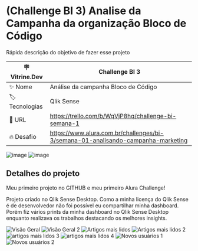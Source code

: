 # (Challenge BI 3) Analise da Campanha da organização Bloco de Código

Rápida descrição do objetivo de fazer esse projeto

| :placard: Vitrine.Dev | Challenge BI 3 |
| -------------  | --- |
| :sparkles: Nome        | Análise da campanha Bloco de Código
| :label: Tecnologias | Qlik Sense
| :rocket: URL         | https://trello.com/b/WqVjP8hq/challenge-bi-semana-1
| :fire: Desafio     | https://www.alura.com.br/challenges/bi-3/semana-01-analisando-campanha-marketing

<!-- Inserir imagem com a #vitrinedev ao final do link -->
![image](https://github.com/PedroMoeziaJr/Alura-Challenge-BI-/assets/112977342/7b310554-b805-41a1-9e4e-54f041e812de)
![image](https://github.com/PedroMoeziaJr/Alura-Challenge-BI-/assets/112977342/bded6027-7c03-44f9-801d-a8e6ed8fb7f3)

## Detalhes do projeto

Meu primeiro projeto no GITHUB e meu primeiro Alura Challenge!

Projeto criado no Qlik Sense Desktop. Como a minha licença do Qlik Sense é de desenvolvedor não foi possível eu compartilhar minha dashboard.
Porém fiz vários prints da minha dashboard no Qlik Sense Desktop enquanto realizava os trabalhos destacando os melhores insights.



![Visão Geral](https://github.com/PedroMoeziaJr/Alura-Challenge-BI-/assets/112977342/872d0b51-2de8-4db8-b1fe-073e920fad88)
![Visão Geral 2](https://github.com/PedroMoeziaJr/Alura-Challenge-BI-/assets/112977342/8881027f-4ad5-414b-af5f-4aebf34c3b78)
![Artigos mais lidos](https://github.com/PedroMoeziaJr/Alura-Challenge-BI-/assets/112977342/b8919717-226e-4856-82df-5011584eaab8)
![Artigos mais lidos 2](https://github.com/PedroMoeziaJr/Alura-Challenge-BI-/assets/112977342/0034e6ba-4b94-4138-9a44-612eae23ec19)
![artigos mais lidos 3](https://github.com/PedroMoeziaJr/Alura-Challenge-BI-/assets/112977342/fbcfad28-2b24-4ba3-bff6-e3cb8a70b813)
![artigos mais lidos 4](https://github.com/PedroMoeziaJr/Alura-Challenge-BI-/assets/112977342/eab7f73e-5ca3-438d-8fc3-03f5e5c35ee4)
![Novos usuários 1](https://github.com/PedroMoeziaJr/Alura-Challenge-BI-/assets/112977342/9ccb7794-4539-409d-b49e-f1c8a21f35f8)
![Novos usuários 2](https://github.com/PedroMoeziaJr/Alura-Challenge-BI-/assets/112977342/19e59a52-3568-4334-8acc-cddd167744c6)
